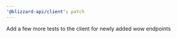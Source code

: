 ```yaml
---
'@blizzard-api/client': patch
---
```


Add a few more tests to the client for newly added wow endpoints
